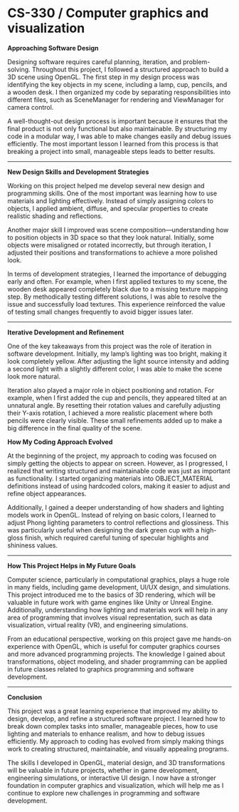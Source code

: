 # CS-330 / Computer graphics and visualization

<b>Approaching Software Design</b>

Designing software requires careful planning, iteration, and problem-solving. Throughout this project, I followed a structured approach to build a 3D scene using OpenGL. The first step in my design process was identifying the key objects in my scene, including a lamp, cup, pencils, and a wooden desk. I then organized my code by separating responsibilities into different files, such as SceneManager for rendering and ViewManager for camera control.

A well-thought-out design process is important because it ensures that the final product is not only functional but also maintainable. By structuring my code in a modular way, I was able to make changes easily and debug issues efficiently. The most important lesson I learned from this process is that breaking a project into small, manageable steps leads to better results.

-----------------------------------------------------------------------------

<b>New Design Skills and Development Strategies</b>

Working on this project helped me develop several new design and programming skills. One of the most important was learning how to use materials and lighting effectively. Instead of simply assigning colors to objects, I applied ambient, diffuse, and specular properties to create realistic shading and reflections.

Another major skill I improved was scene composition—understanding how to position objects in 3D space so that they look natural. Initially, some objects were misaligned or rotated incorrectly, but through iteration, I adjusted their positions and transformations to achieve a more polished look.

In terms of development strategies, I learned the importance of debugging early and often. For example, when I first applied textures to my scene, the wooden desk appeared completely black due to a missing texture mapping step. By methodically testing different solutions, I was able to resolve the issue and successfully load textures. This experience reinforced the value of testing small changes frequently to avoid bigger issues later.

-----------------------------------------------------------------------------

<b>Iterative Development and Refinement</b>

One of the key takeaways from this project was the role of iteration in software development. Initially, my lamp’s lighting was too bright, making it look completely yellow. After adjusting the light source intensity and adding a second light with a slightly different color, I was able to make the scene look more natural.

Iteration also played a major role in object positioning and rotation. For example, when I first added the cup and pencils, they appeared tilted at an unnatural angle. By resetting their rotation values and carefully adjusting their Y-axis rotation, I achieved a more realistic placement where both pencils were clearly visible. These small refinements added up to make a big difference in the final quality of the scene.



<b>How My Coding Approach Evolved</b>

At the beginning of the project, my approach to coding was focused on simply getting the objects to appear on screen. However, as I progressed, I realized that writing structured and maintainable code was just as important as functionality. I started organizing materials into OBJECT_MATERIAL definitions instead of using hardcoded colors, making it easier to adjust and refine object appearances.

Additionally, I gained a deeper understanding of how shaders and lighting models work in OpenGL. Instead of relying on basic colors, I learned to adjust Phong lighting parameters to control reflections and glossiness. This was particularly useful when designing the dark green cup with a high-gloss finish, which required careful tuning of specular highlights and shininess values.

----------------------------------------------------------------------------

<b>How This Project Helps in My Future Goals</b>

Computer science, particularly in computational graphics, plays a huge role in many fields, including game development, UI/UX design, and simulations. This project introduced me to the basics of 3D rendering, which will be valuable in future work with game engines like Unity or Unreal Engine. Additionally, understanding how lighting and materials work will help in any area of programming that involves visual representation, such as data visualization, virtual reality (VR), and engineering simulations.

From an educational perspective, working on this project gave me hands-on experience with OpenGL, which is useful for computer graphics courses and more advanced programming projects. The knowledge I gained about transformations, object modeling, and shader programming can be applied in future classes related to graphics programming and software development.

----------------------------------------------------------------------------

<b>Conclusion</b>

This project was a great learning experience that improved my ability to design, develop, and refine a structured software project. I learned how to break down complex tasks into smaller, manageable pieces, how to use lighting and materials to enhance realism, and how to debug issues efficiently. My approach to coding has evolved from simply making things work to creating structured, maintainable, and visually appealing programs.

The skills I developed in OpenGL, material design, and 3D transformations will be valuable in future projects, whether in game development, engineering simulations, or interactive UI design. I now have a stronger foundation in computer graphics and visualization, which will help me as I continue to explore new challenges in programming and software development.
